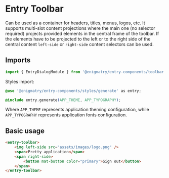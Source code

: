 # Entry Toolbar

Can be used as a container for headers, titles, menus, logos, etc. It supports multi-slot content projections
where the main one (no selector required) projects provided elements in the central frame of the toolbar. If the elements have to be projected to the left or to the right side of the central content `left-side` or `right-side` content selectors can be used.

## Imports

```ts
import { EntryDialogModule } from '@enigmatry/entry-components/toolbar';
```

Styles import:

```css
@use '@enigmatry/entry-components/styles/generate' as entry;

@include entry.generate(APP_THEME, APP_TYPOGRAPHY);
```

Where `APP_THEME` represents application theming configuration, while `APP_TYPOGRAPHY` represents application fonts configuration.

## Basic usage

```html
<entry-toolbar>
    <img left-side src="assets/images/logo.png" />
    <span>Pretty application</span>
    <span right-side>
        <button mat-button color="primary">Sign out</button>
    </span>
</entry-toolbar>
```

